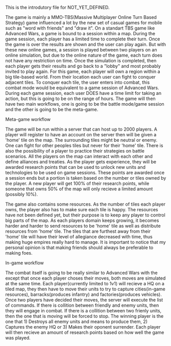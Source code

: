 This is the introdutory file for NOT_YET_DEFINED.

The game is mainly a MMO-TBS(Massive Multiplayer Online Turn Based Strategy) game influenced a lot by the new set of casual games for mobile such as "word with friends" and "draw it". 
On a standart TBS game like Advanced Wars, a game is bound to a session within a map. During the game session, each player has a limited time to complete their turn. Once the game is 
over the results are shown and the user can play again. But with these new online games, a session is played between two players on an online simulation, but due to the online nature 
of the game, each turn does not have any restriction on time. Once the simulation is completed, then each player gets their results and go back to a "lobby" and most probably invited 
to play again. For this game, each player will own a region within a big tile-based world. From their location each user can fight to conquer adjacent tiles. To conquer each tile, the 
user enters into combat, this combat mode would be equivalent to a game session of Advanced Wars. During each game session, each  user DOES have a time limit for taking an action, but 
this is going to be on the range of hours. The game will then have two main workflows, one is going to be the battle mode/game session and the other is going to be the meta-game. 


Meta-game workflow

The game will be run within a server that can host up to 2000 players. A player will register to have an account on the server then will be given a 'home' tile on the map. The 
surrounding tiles might be neutral or enemy. One can fight for other peoples tiles but never for their 'home' tile. There is also the possibility of a player to practice their 
strategies on battle scenarios. All the players on the map can interact with each other and define alliances and treaties. As the player gets experience, they will be awarded research
points that can be used to unlock new units and technologies to be used on game sessions. These points are awarded once a session ends but a portion is taken based on the number or tiles 
owned by the player. A new player will get 100% of their research points, while someone that owns 50% of the map will only recieve a limited amount (possibly 10%). 

The game also contains some resources. As the number of tiles each player owns, the player also has to make sure each tile is happy. The resources have not been defined yet, but their 
purpose is to keep any player to control big parts of the map. As each players domain keeps growing, it becomes harder and harder to send resources to be 'home' tile as well as 
distribute resources from 'home' tile. The tiles that are furthest away from their 'home' tile will have their level of allegiance decreased with time, thus making huge empires really 
hard to manage. It is important to notice that my personal opinion is that making friends should always be preferable to making foes.


In-game workflow

The combat itself is going to be really similar to Advanced Wars with the except that once each player choses their moves, both moves are simulated at the same time. Each 
player(currently limited to 1v1) will recieve a HQ on a tiled map, they then have to move their units to try to capture cities(in-game resources), barracks(produces infantry) and 
factories(produces vehicles). Once two players have decided their moves, the server will execute the list of commands. If there is collition between friendly and enemy units, then they 
will engage in combat. If there is a collition between two frienly units, then the one that is moving will be forced to stop. The winning player is the one that 1) Destroys all enemy 
units and means to produce them, 2) Captures the enemy HQ or 3) Makes their oponent surrender. Each player will then recieve an amount of research points based on how well the game was 
played.
